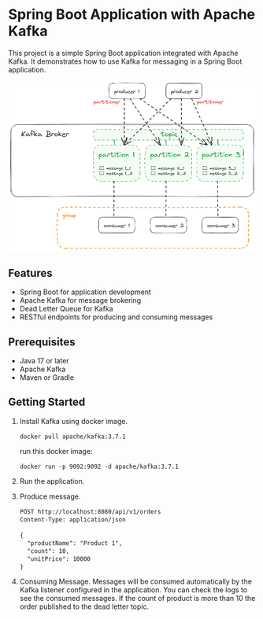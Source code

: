 # Spring Boot Application with Apache Kafka

This project is a simple Spring Boot application integrated with Apache Kafka. 
It demonstrates how to use Kafka for messaging in a Spring Boot application.

![Alt text](https://github.com/sepideh-vaziry/spring-kafka/blob/main/files/kafka.webp?raw=true)

## Features

- Spring Boot for application development
- Apache Kafka for message brokering
- Dead Letter Queue for Kafka
- RESTful endpoints for producing and consuming messages

## Prerequisites

- Java 17 or later
- Apache Kafka
- Maven or Gradle

## Getting Started

1. Install Kafka using docker image.
    ```shell
    docker pull apache/kafka:3.7.1
    ```
   run this docker image:
    ```shell
    docker run -p 9092:9092 -d apache/kafka:3.7.1
    ```
   
2. Run the application.
3. Produce message.
    ```shell
    POST http://localhost:8080/api/v1/orders
    Content-Type: application/json
    
    {
      "productName": "Product 1",
      "count": 10,
      "unitPrice": 10000
    }
    ```
   
4. Consuming Message.
   Messages will be consumed automatically by the Kafka listener configured in the application. 
   You can check the logs to see the consumed messages.
   If the count of product is more than 10 the order published to the dead letter topic.

